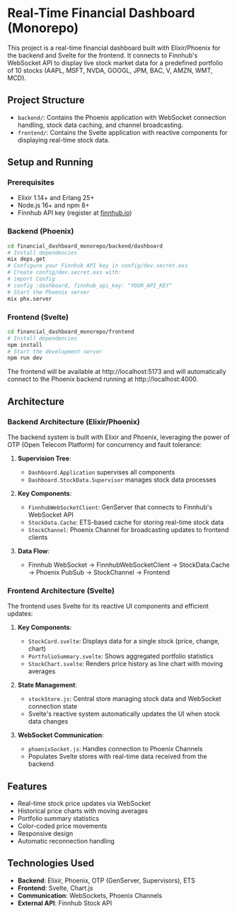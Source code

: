 # Real-Time Financial Dashboard (Monorepo)

This project is a real-time financial dashboard built with Elixir/Phoenix for the backend and Svelte for the frontend. It connects to Finnhub's WebSocket API to display live stock market data for a predefined portfolio of 10 stocks (AAPL, MSFT, NVDA, GOOGL, JPM, BAC, V, AMZN, WMT, MCD).

## Project Structure

- `backend/`: Contains the Phoenix application with WebSocket connection handling, stock data caching, and channel broadcasting.
- `frontend/`: Contains the Svelte application with reactive components for displaying real-time stock data.

## Setup and Running

### Prerequisites

- Elixir 1.14+ and Erlang 25+
- Node.js 16+ and npm 8+
- Finnhub API key (register at [finnhub.io](https://finnhub.io/))

### Backend (Phoenix)

```bash
cd financial_dashboard_monorepo/backend/dashboard
# Install dependencies
mix deps.get
# Configure your Finnhub API key in config/dev.secret.exs
# Create config/dev.secret.exs with: 
# import Config
# config :dashboard, finnhub_api_key: "YOUR_API_KEY"
# Start the Phoenix server
mix phx.server
```

### Frontend (Svelte)

```bash
cd financial_dashboard_monorepo/frontend
# Install dependencies
npm install
# Start the development server
npm run dev
```

The frontend will be available at http://localhost:5173 and will automatically connect to the Phoenix backend running at http://localhost:4000.

## Architecture

### Backend Architecture (Elixir/Phoenix)

The backend system is built with Elixir and Phoenix, leveraging the power of OTP (Open Telecom Platform) for concurrency and fault tolerance:

1. **Supervision Tree**: 
   - `Dashboard.Application` supervises all components
   - `Dashboard.StockData.Supervisor` manages stock data processes

2. **Key Components**:
   - `FinnhubWebSocketClient`: GenServer that connects to Finnhub's WebSocket API
   - `StockData.Cache`: ETS-based cache for storing real-time stock data
   - `StockChannel`: Phoenix Channel for broadcasting updates to frontend clients

3. **Data Flow**:
   - Finnhub WebSocket → FinnhubWebSocketClient → StockData.Cache → Phoenix PubSub → StockChannel → Frontend

### Frontend Architecture (Svelte)

The frontend uses Svelte for its reactive UI components and efficient updates:

1. **Key Components**:
   - `StockCard.svelte`: Displays data for a single stock (price, change, chart)
   - `PortfolioSummary.svelte`: Shows aggregated portfolio statistics
   - `StockChart.svelte`: Renders price history as line chart with moving averages

2. **State Management**:
   - `stockStore.js`: Central store managing stock data and WebSocket connection state
   - Svelte's reactive system automatically updates the UI when stock data changes

3. **WebSocket Communication**:
   - `phoenixSocket.js`: Handles connection to Phoenix Channels
   - Populates Svelte stores with real-time data received from the backend


## Features

- Real-time stock price updates via WebSocket
- Historical price charts with moving averages
- Portfolio summary statistics
- Color-coded price movements
- Responsive design
- Automatic reconnection handling

## Technologies Used

- **Backend**: Elixir, Phoenix, OTP (GenServer, Supervisors), ETS
- **Frontend**: Svelte, Chart.js
- **Communication**: WebSockets, Phoenix Channels
- **External API**: Finnhub Stock API
